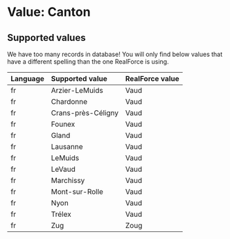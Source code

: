 # Value: Canton

## Supported values

We have too many records in database!
You will only find below values that have a different spelling than the one RealForce is using.

| Language | Supported value | RealForce value |
| :--- | :--- | :--- |
| fr | Arzier-LeMuids | Vaud |
| fr | Chardonne | Vaud |
| fr | Crans-près-Céligny | Vaud |
| fr | Founex | Vaud |
| fr | Gland | Vaud |
| fr | Lausanne | Vaud |
| fr | LeMuids | Vaud |
| fr | LeVaud | Vaud |
| fr | Marchissy | Vaud |
| fr | Mont-sur-Rolle | Vaud |
| fr | Nyon | Vaud |
| fr | Trélex | Vaud |
| fr | Zug | Zoug |
